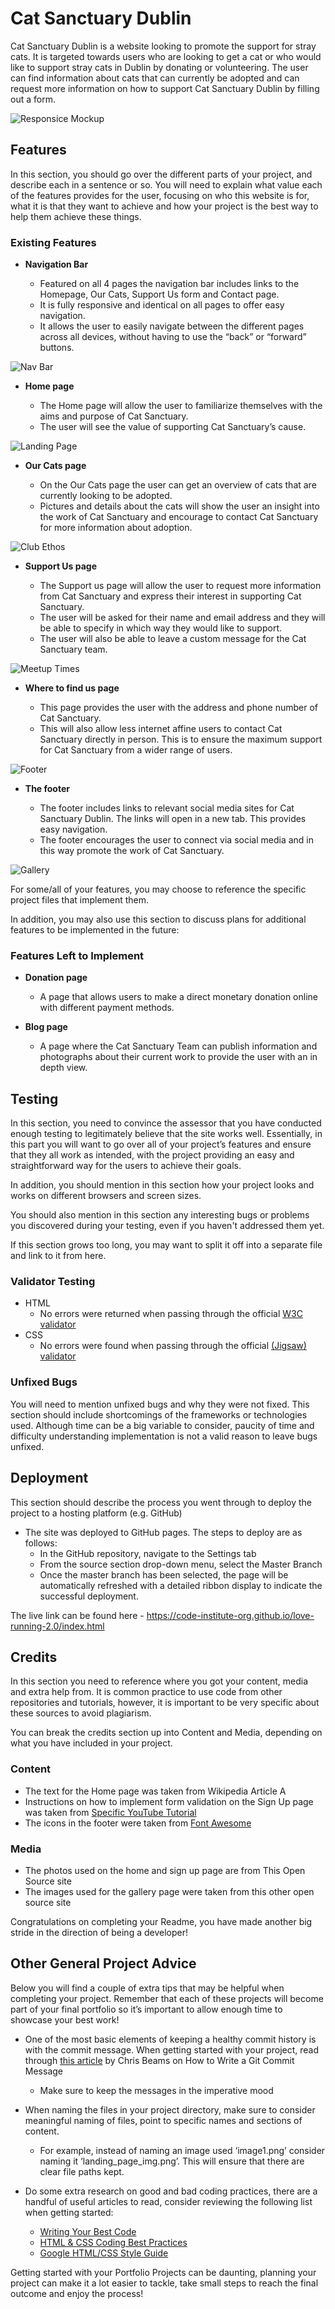 # Cat Sanctuary Dublin

Cat Sanctuary Dublin is a website looking to promote the support for stray cats. It is targeted towards users who are looking to get a cat or who would like to support stray cats in Dublin by donating or volunteering. The user can find information about cats that can currently be adopted and can request more information on how to support Cat Sanctuary Dublin by filling out a form. 

![Responsice Mockup](https://github.com/lucyrush/readme-template/blob/master/media/love_running_mockup.png)

## Features 

In this section, you should go over the different parts of your project, and describe each in a sentence or so. You will need to explain what value each of the features provides for the user, focusing on who this website is for, what it is that they want to achieve and how your project is the best way to help them achieve these things.

### Existing Features

- __Navigation Bar__

  - Featured on all 4 pages the navigation bar includes links to the Homepage, Our Cats, Support Us form and Contact page. 
  - It is fully responsive and identical on all pages to offer easy navigation. 
  - It allows the user to easily navigate between the different pages across all devices, without having to use the “back” or “forward” buttons.

![Nav Bar](https://github.com/lucyrush/readme-template/blob/master/media/love_running_nav.png)

- __Home page__

  - The Home page will allow the user to familiarize themselves with the aims and purpose of Cat Sanctuary.
  - The user will see the value of supporting Cat Sanctuary’s cause.

![Landing Page](https://github.com/lucyrush/readme-template/blob/master/media/love_running_landing.png)

- __Our Cats page__

  - On the Our Cats page the user can get an overview of cats that are currently looking to be adopted.
  - Pictures and details about the cats will show the user an insight into the work of Cat Sanctuary and encourage to contact Cat Sanctuary for more information about adoption.

![Club Ethos](https://github.com/lucyrush/readme-template/blob/master/media/love_running_ethos.png)

- __Support Us page__

  - The Support us page will allow the user to request more information from Cat Sanctuary and express their interest in supporting Cat Sanctuary.
  - The user will be asked for their name and email address and they will be able to specify in which way they would like to support. 
  - The user will also be able to leave a custom message for the Cat Sanctuary team.

![Meetup Times](https://github.com/lucyrush/readme-template/blob/master/media/love_running_times.png)

- __Where to find us page__ 

  - This page provides the user with the address and phone number of Cat Sanctuary. 
  - This will also allow less internet affine users to contact Cat Sanctuary directly in person. This is to ensure the maximum support for Cat Sanctuary from a wider range of users. 

![Footer](https://github.com/lucyrush/readme-template/blob/master/media/love_running_footer.png)

- __The footer__

  - The footer includes links to relevant social media sites for Cat Sanctuary Dublin. The links will open in a new tab. This provides easy navigation. 
  - The footer encourages the user to connect via social media and in this way promote the work of Cat Sanctuary.

![Gallery](https://github.com/lucyrush/readme-template/blob/master/media/love_running_gallery.png)



For some/all of your features, you may choose to reference the specific project files that implement them.

In addition, you may also use this section to discuss plans for additional features to be implemented in the future:

### Features Left to Implement

- __Donation page__
    - A page that allows users to make a direct monetary donation online with different payment methods.

- __Blog page__
    - A page where the Cat Sanctuary Team can publish information and photographs about their current work to provide the user with an in depth view.

## Testing 

In this section, you need to convince the assessor that you have conducted enough testing to legitimately believe that the site works well. Essentially, in this part you will want to go over all of your project’s features and ensure that they all work as intended, with the project providing an easy and straightforward way for the users to achieve their goals.

In addition, you should mention in this section how your project looks and works on different browsers and screen sizes.

You should also mention in this section any interesting bugs or problems you discovered during your testing, even if you haven't addressed them yet.

If this section grows too long, you may want to split it off into a separate file and link to it from here.


### Validator Testing 

- HTML
  - No errors were returned when passing through the official [W3C validator](https://validator.w3.org/nu/?doc=https%3A%2F%2Fcode-institute-org.github.io%2Flove-running-2.0%2Findex.html)
- CSS
  - No errors were found when passing through the official [(Jigsaw) validator](https://jigsaw.w3.org/css-validator/validator?uri=https%3A%2F%2Fvalidator.w3.org%2Fnu%2F%3Fdoc%3Dhttps%253A%252F%252Fcode-institute-org.github.io%252Flove-running-2.0%252Findex.html&profile=css3svg&usermedium=all&warning=1&vextwarning=&lang=en#css)

### Unfixed Bugs

You will need to mention unfixed bugs and why they were not fixed. This section should include shortcomings of the frameworks or technologies used. Although time can be a big variable to consider, paucity of time and difficulty understanding implementation is not a valid reason to leave bugs unfixed. 

## Deployment

This section should describe the process you went through to deploy the project to a hosting platform (e.g. GitHub) 

- The site was deployed to GitHub pages. The steps to deploy are as follows: 
  - In the GitHub repository, navigate to the Settings tab 
  - From the source section drop-down menu, select the Master Branch
  - Once the master branch has been selected, the page will be automatically refreshed with a detailed ribbon display to indicate the successful deployment. 

The live link can be found here - https://code-institute-org.github.io/love-running-2.0/index.html 


## Credits 

In this section you need to reference where you got your content, media and extra help from. It is common practice to use code from other repositories and tutorials, however, it is important to be very specific about these sources to avoid plagiarism. 

You can break the credits section up into Content and Media, depending on what you have included in your project. 

### Content 

- The text for the Home page was taken from Wikipedia Article A
- Instructions on how to implement form validation on the Sign Up page was taken from [Specific YouTube Tutorial](https://www.youtube.com/)
- The icons in the footer were taken from [Font Awesome](https://fontawesome.com/)

### Media

- The photos used on the home and sign up page are from This Open Source site
- The images used for the gallery page were taken from this other open source site


Congratulations on completing your Readme, you have made another big stride in the direction of being a developer! 

## Other General Project Advice

Below you will find a couple of extra tips that may be helpful when completing your project. Remember that each of these projects will become part of your final portfolio so it’s important to allow enough time to showcase your best work! 

- One of the most basic elements of keeping a healthy commit history is with the commit message. When getting started with your project, read through [this article](https://chris.beams.io/posts/git-commit/) by Chris Beams on How to Write  a Git Commit Message 
  - Make sure to keep the messages in the imperative mood 

- When naming the files in your project directory, make sure to consider meaningful naming of files, point to specific names and sections of content.
  - For example, instead of naming an image used ‘image1.png’ consider naming it ‘landing_page_img.png’. This will ensure that there are clear file paths kept. 

- Do some extra research on good and bad coding practices, there are a handful of useful articles to read, consider reviewing the following list when getting started:
  - [Writing Your Best Code](https://learn.shayhowe.com/html-css/writing-your-best-code/)
  - [HTML & CSS Coding Best Practices](https://medium.com/@inceptiondj.info/html-css-coding-best-practice-fadb9870a00f)
  - [Google HTML/CSS Style Guide](https://google.github.io/styleguide/htmlcssguide.html#General)

Getting started with your Portfolio Projects can be daunting, planning your project can make it a lot easier to tackle, take small steps to reach the final outcome and enjoy the process! 